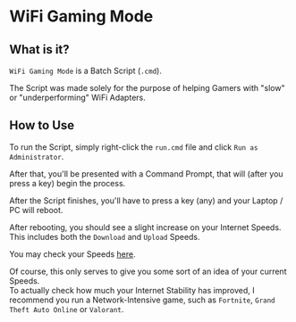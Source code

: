 # WiFi Gaming Mode

## What is it?
`WiFi Gaming Mode` is a Batch Script (`.cmd`).

The Script was made solely for the purpose of helping Gamers with "slow" or "underperforming" WiFi Adapters.

## How to Use
To run the Script, simply right-click the `run.cmd` file and click `Run as Administrator`.

After that, you'll be presented with a Command Prompt, that will (after you press a key) begin the process.

After the Script finishes, you'll have to press a key (any) and your Laptop / PC will reboot.

After rebooting, you should see a slight increase on your Internet Speeds.
This includes both the `Download` and `Upload` Speeds.

You may check your Speeds [here](https://speedtest.net).

Of course, this only serves to give you some sort of an idea of your current Speeds.
<br>
To actually check how much your Internet Stability has improved, I recommend you run a Network-Intensive game, such as `Fortnite`, `Grand Theft Auto Online` or `Valorant`.